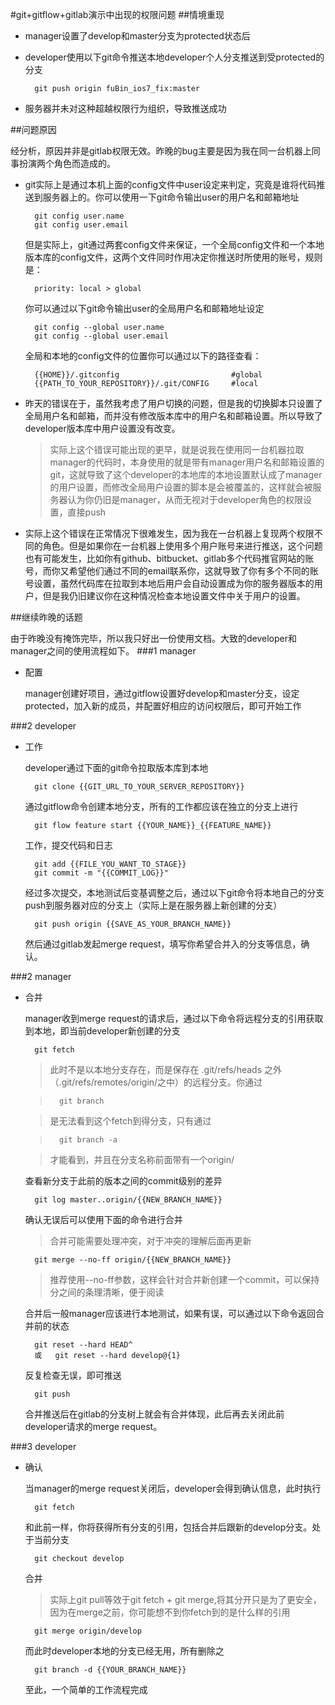 #git+gitflow+gitlab演示中出现的权限问题
##情境重现

+ manager设置了develop和master分支为protected状态后
+ developer使用以下git命令推送本地developer个人分支推送到受protected的分支

		git push origin fuBin_ios7_fix:master

+ 服务器并未对这种超越权限行为组织，导致推送成功
		
##问题原因

经分析，原因并非是gitlab权限无效。昨晚的bug主要是因为我在同一台机器上同事扮演两个角色而造成的。

+ git实际上是通过本机上面的config文件中user设定来判定，究竟是谁将代码推送到服务器上的。你可以使用一下git命令输出user的用户名和邮箱地址

		git config user.name
		git config user.email
		
	但是实际上，git通过两套config文件来保证，一个全局config文件和一个本地版本库的config文件，这两个文件同时作用决定你推送时所使用的账号，规则是：
	
		priority: local > global
	
	你可以通过以下git命令输出user的全局用户名和邮箱地址设定
	
		git config --global user.name
		git config --global user.email
		
	全局和本地的config文件的位置你可以通过以下的路径查看：
	
		{{HOME}}/.gitconfig 						#global
		{{PATH_TO_YOUR_REPOSITORY}}/.git/CONFIG		#local
		
+ 昨天的错误在于，虽然我考虑了用户切换的问题，但是我的切换脚本只设置了全局用户名和邮箱，而并没有修改版本库中的用户名和邮箱设置。所以导致了developer版本库中用户设置没有改变。

	>实际上这个错误可能出现的更早，就是说我在使用同一台机器拉取manager的代码时，本身使用的就是带有manager用户名和邮箱设置的git，这就导致了这个developer的本地库的本地设置默认成了manager的用户设置，而修改全局用户设置的脚本是会被覆盖的，这样就会被服务器认为你仍旧是manager，从而无视对于developer角色的权限设置，直接push
	
+ 实际上这个错误在正常情况下很难发生，因为我在一台机器上复现两个权限不同的角色。但是如果你在一台机器上使用多个用户账号来进行推送，这个问题也有可能发生，比如你有github、bitbucket、gitlab多个代码推官网站的账号，而你又希望他们通过不同的email联系你，这就导致了你有多个不同的账号设置，虽然代码库在拉取到本地后用户会自动设置成为你的服务器版本的用户，但是我仍旧建议你在这种情况检查本地设置文件中关于用户的设置。

##继续昨晚的话题

由于昨晚没有掩饰完毕，所以我只好出一份使用文档。大致的developer和manager之间的使用流程如下。
###1 manager
+ 配置 
	
	manager创建好项目，通过gitflow设置好develop和master分支，设定protected，加入新的成员，并配置好相应的访问权限后，即可开始工作

###2 developer
+ 工作

	developer通过下面的git命令拉取版本库到本地

		git clone {{GIT_URL_TO_YOUR_SERVER_REPOSITORY}}
	
	通过gitflow命令创建本地分支，所有的工作都应该在独立的分支上进行
	
		git flow feature start {{YOUR_NAME}}_{{FEATURE_NAME}}
		
	工作，提交代码和日志
	
		git add {{FILE_YOU_WANT_TO_STAGE}}
		git commit -m "{{COMMIT_LOG}}"	
	
	经过多次提交，本地测试后变基调整之后，通过以下git命令将本地自己的分支push到服务器对应的分支上（实际上是在服务器上新创建的分支）
	
		git push origin {{SAVE_AS_YOUR_BRANCH_NAME}}
	
	然后通过gitlab发起merge request，填写你希望合并入的分支等信息，确认。

###2 manager	
+ 合并

	manager收到merge request的请求后，通过以下命令将远程分支的引用获取到本地，即当前developer新创建的分支
	
		git fetch
		
	>此时不是以本地分支存在，而是保存在 .git/refs/heads 之外（.git/refs/remotes/origin/之中）的远程分支。你通过
	
	>		git branch
	
	>是无法看到这个fetch到得分支，只有通过
	
	>		git branch -a
	
	>才能看到，并且在分支名称前面带有一个origin/
	
	查看新分支于此前的版本之间的commit级别的差异
	
		git log master..origin/{{NEW_BRANCH_NAME}}
	
	确认无误后可以使用下面的命令进行合并
	
	>合并可能需要处理冲突，对于冲突的理解后面再更新
	
		git merge --no-ff origin/{{NEW_BRANCH_NAME}}
		
	>推荐使用--no-ff参数，这样会针对合并新创建一个commit，可以保持分之间的条理清晰，便于阅读
	
	合并后一般manager应该进行本地测试，如果有误，可以通过以下命令返回合并前的状态
	
		git reset --hard HEAD^
		或	git reset --hard develop@{1}
	
	反复检查无误，即可推送
	
		git push
		
	合并推送后在gitlab的分支树上就会有合并体现，此后再去关闭此前developer请求的merge request。

###3 developer
+ 确认

	当manager的merge request关闭后，developer会得到确认信息，此时执行
	
		git fetch
		
	和此前一样，你将获得所有分支的引用，包括合并后跟新的develop分支。处于当前分支
	
		git checkout develop
		
	合并
	>实际上git pull等效于git fetch + git merge,将其分开只是为了更安全，因为在merge之前，你可能想不到你fetch到的是什么样的引用
	
		git merge origin/develop
		
	而此时developer本地的分支已经无用，所有删除之
	
		git branch -d {{YOUR_BRANCH_NAME}}
	
	至此，一个简单的工作流程完成